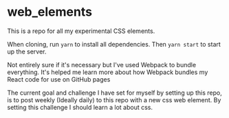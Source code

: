 # web_elements

This is a repo for all my experimental CSS elements.

When cloning, run `yarn` to install all dependencies. Then `yarn start` to start up the server.

Not entirely sure if it's necessary but I've used Webpack to bundle everything.
It's helped me learn more about how Webpack bundles my React code for use on GitHub pages

The current goal and challenge I have set for myself by setting up this repo, is to post weekly (Ideally daily) to this repo with a new css web element. By setting this challenge I should learn a lot about css.
